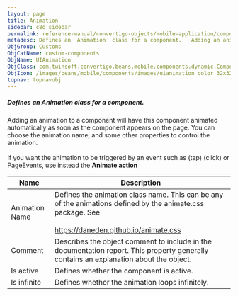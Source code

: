 ```yaml
---
layout: page
title: Animation
sidebar: c8o_sidebar
permalink: reference-manual/convertigo-objects/mobile-application/components/custom-components/animation/
metadesc: Defines an  Animation  class for a component.   Adding an animation to a component will have this component animated automatically as soon as the comp
ObjGroup: Customs
ObjCatName: custom-components
ObjName: UIAnimation
ObjClass: com.twinsoft.convertigo.beans.mobile.components.dynamic.ComponentManager$3
ObjIcon: /images/beans/mobile/components/images/uianimation_color_32x32.png
topnav: topnavobj
---
```

##### Defines an <i>Animation</i> class for a component. <br/>

 Adding an animation to a component will have this component animated automatically as soon as the component appears on the page. You can choose the animation name, and some other properties to control the animation.<br /><br />If you want the animation to be triggered by an event such as (tap) (click) or PageEvents, use instead the <b>Animate action</b>   

Name | Description 
--- | ---
Animation Name | Defines the animation class name.  This can be any of the animations defined by the animate.css package. See <br /><br /><a href="https://daneden.github.io/animate.css/" target="_blank">https://daneden.github.io/animate.css</a>
Comment | Describes the object comment to include in the documentation report.  This property generally contains an explanation about the object. 
Is active | Defines whether the component is active. 
Is infinite | Defines whether the animation loops infinitely. 

